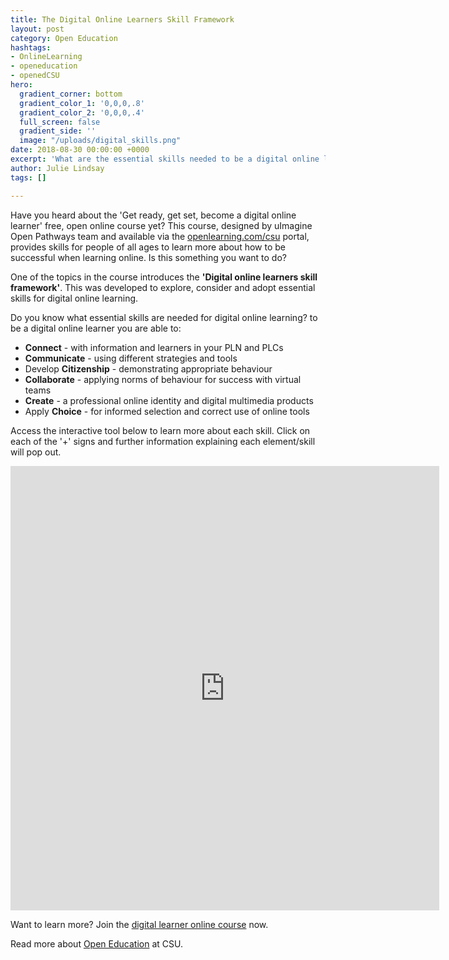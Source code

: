 ```yaml
---
title: The Digital Online Learners Skill Framework
layout: post
category: Open Education
hashtags:
- OnlineLearning
- openeducation
- openedCSU
hero:
  gradient_corner: bottom
  gradient_color_1: '0,0,0,.8'
  gradient_color_2: '0,0,0,.4'
  full_screen: false
  gradient_side: ''
  image: "/uploads/digital_skills.png"
date: 2018-08-30 00:00:00 +0000
excerpt: 'What are the essential skills needed to be a digital online learner? '
author: Julie Lindsay
tags: []

---
```

Have you heard about the 'Get ready, get set, become a digital online learner' free, open online course yet? This course, designed by uImagine Open Pathways team and available via the [openlearning.com/csu](https://www.openlearning.com/csu/) portal, provides skills for people of all ages to learn more about how to be successful when learning online. Is this something you want to do?

One of the topics in the course introduces the **'Digital online learners skill framework'**. This was developed to explore, consider and adopt essential skills for digital online learning.

Do you know what essential skills are needed for digital online learning? to be a digital online learner you are able to:

* **Connect** - with information and learners in your PLN and PLCs
* **Communicate** - using different strategies and tools
* Develop **Citizenship** - demonstrating appropriate behaviour
* **Collaborate** - applying norms of behaviour for success with virtual teams
* **Create** - a professional online identity and digital multimedia products
* Apply **Choice** - for informed selection and correct use of online tools

Access the interactive tool below to learn more about each skill. Click on each of the '+' signs and further information explaining each element/skill will pop out.

<iframe src="https://h5p.csu.edu.au/openlearningtasters/wp-admin/admin-ajax.php?action=h5p_embed&id=7" width="686" height="711" frameborder="0" allowfullscreen="allowfullscreen"></iframe><script src="https://h5p.csu.edu.au/openlearningtasters/wp-content/plugins/h5p/h5p-php-library/js/h5p-resizer.js" charset="UTF-8"></script>

Want to learn more? Join the [digital learner online course]() now.

Read more about [Open Education]() at CSU.